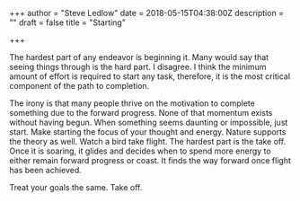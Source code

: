 +++
author = "Steve Ledlow"
date = 2018-05-15T04:38:00Z
description = ""
draft = false
title = "Starting"

+++


The hardest part of any endeavor is beginning it.  Many would say that seeing things through is the hard part.  I disagree.  I think the minimum amount of effort is required to start any task, therefore, it is the most critical component of the path to completion.  

The irony is that many people thrive on the motivation to complete something due to the forward progress.  None of that momentum exists without having begun.  When something seems daunting or impossible, just start.  Make starting the focus of your thought and energy.  Nature supports the theory as well.  Watch a bird take flight.  The hardest part is the take off.  Once it is soaring, it glides and decides when to spend more energy to either remain forward progress or coast.  It finds the way forward once flight has been achieved.  

Treat your goals the same.  Take off.